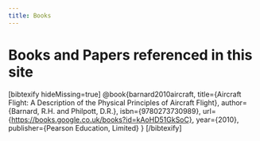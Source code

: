 ```yaml
---
title: Books
---
```


# Books and Papers referenced in this site
[bibtexify hideMissing=true]
@book{barnard2010aircraft,
  title={Aircraft Flight: A Description of the Physical Principles of Aircraft Flight},
  author={Barnard, R.H. and Philpott, D.R.},
  isbn={9780273730989},
  url={https://books.google.co.uk/books?id=kAoHD51GkSoC},
  year={2010},
  publisher={Pearson Education, Limited}
}
[/bibtexify]